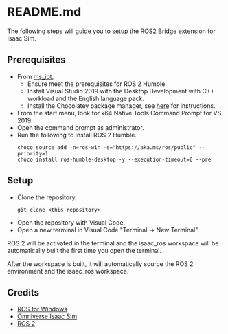 # README.md

The following steps will guide you to setup the ROS2 Bridge extension for Isaac Sim.

## Prerequisites

- From [ms_iot](https://ms-iot.github.io/ROSOnWindows/GettingStarted/SetupRos2.html), 
    - Ensure meet the prerequisites for ROS 2 Humble.
    - Install Visual Studio 2019 with the Desktop Development with C++ workload and the English language pack.
    - Install the Chocolatey package manager, see [here](https://ms-iot.github.io/ROSOnWindows/GettingStarted/SetupRos2.html#install-windows-package-manager) for instructions.
- From the start menu, look for x64 Native Tools Command Prompt for VS 2019.
- Open the command prompt as administrator.
- Run the following to install ROS 2 Humble.
    ```
    choco source add -n=ros-win -s="https://aka.ms/ros/public" --priority=1
    choco install ros-humble-desktop -y --execution-timeout=0 --pre
    ```

## Setup

- Clone the repository.
    ```
    git clone <this repository>
    ```
- Open the repository with Visual Code.
- Open a new terminal in Visual Code "Terminal -> New Terminal".

ROS 2 will be activated in the terminal and the isaac_ros workspace will be automatically built the first time you open the terminal.

After the workspace is built, it will automatically source the ROS 2 environment and the isaac_ros workspace.

## Credits

- [ROS for Windows](https://ms-iot.github.io/ROSOnWindows/GettingStarted/SetupRos2.html)
- [Omniverse Isaac Sim](https://docs.omniverse.nvidia.com/isaacsim/latest/installation/install_ros.html#isaac-sim-app-install-ros)
- [ROS 2](https://docs.ros.org/en/humble/index.html)


